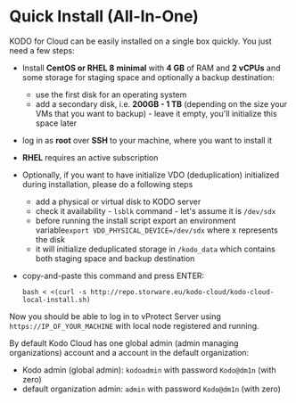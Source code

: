 # Quick Install \(All-In-One\)

KODO for Cloud can be easily installed on a single box quickly. You just need a few steps:

* Install **CentOS or RHEL 8** **minimal** with **4 GB** of RAM and **2 vCPUs** and some storage for staging space and optionally a backup destination:
  * use the first disk for an operating system
  * add a secondary disk, i.e. **200GB - 1 TB** \(depending on the size your VMs that you want to backup\) - leave it empty, you'll initialize this space later
* log in as **root** over **SSH** to your machine, where you want to install it
* **RHEL** requires an active subscription
* Optionally, if you want to have initialize VDO \(deduplication\) initialized during installation, please do a following steps
  * add a physical or virtual disk to KODO server
  * check it availability - `lsblk` command - let's assume it is `/dev/sdx`
  * before running the install script export an environment variable`export VDO_PHYSICAL_DEVICE=/dev/sdx` where x represents the disk
  * it will initialize deduplicated storage in `/kodo_data` which contains both staging space and backup destination
* copy-and-paste this command and press ENTER:

  ```text
  bash < <(curl -s http://repo.storware.eu/kodo-cloud/kodo-cloud-local-install.sh)
  ```

Now you should be able to log in to vProtect Server using `https://IP_OF_YOUR_MACHINE` with local node registered and running. 

By default Kodo Cloud has one global admin \(admin managing organizations\) account and a account in the default organization:

* Kodo admin \(global admin\): `kodoadmin` with password `Kodo@dm1n` \(with zero\)
* default organization admin: `admin` with password `Kodo@dm1n` \(with zero\)



